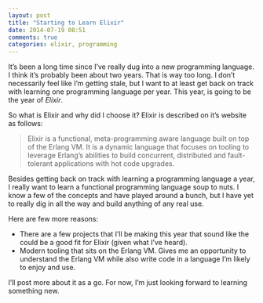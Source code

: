 ```yaml
---
layout: post
title: "Starting to Learn Elixir"
date: 2014-07-19 08:51
comments: true
categories: elixir, programming
---
```


It’s been a long time since I’ve really dug into a new programming language. I
think it’s probably been about two years. That is way too long. I don’t
necessarily feel like I’m getting stale, but I want to at least get back on
track with learning one programming language per year. This year, is going to be
the year of _Elixir_.

So what is Elixir and why did I choose it? Elixir is described on it’s website
as follows:
>Elixir is a functional, meta-programming aware language built on top of the
>Erlang VM. It is a dynamic language that focuses on tooling to leverage
>Erlang’s abilities to build concurrent, distributed and fault-tolerant
>applications with hot code upgrades.

Besides getting back on track with learning a programming language a year, I
really want to learn a functional programming language soup to nuts. I know a
few of the concepts and have played around a bunch, but I have yet to really dig
in all the way and build anything of any real use.

Here are few more reasons:
  * There are a few projects that I’ll be making this year that sound like the
  could be a good fit for Elixir (given what I’ve heard).
  * Modern tooling that sits on the Erlang VM. Gives me an opportunity to
  understand the Erlang VM while also write code in a language I’m likely to
  enjoy and use.

I’ll post more about it as a go. For now, I’m just looking forward to learning
something new.
